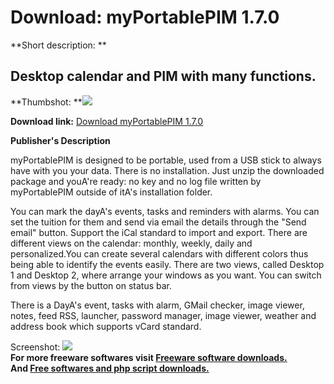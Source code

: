 # Download: myPortablePIM 1.7.0

**Short description: **

## Desktop calendar and PIM with many functions.

  
**Thumbshot: **![](http://www.freewarefiles.com/screenshot/myportablepim_md.jpg)   
  
**Download link:** [Download myPortablePIM 1.7.0](http://freesoftwares.boysofts.com/MyPortablePIM_program_56501.html)  
  

**Publisher's Description**  
  

myPortablePIM is designed to be portable, used from a USB stick to always have
with you your data. There is no installation. Just unzip the downloaded
package and youA're ready: no key and no log file written by myPortablePIM
outside of itA's installation folder.

You can mark the dayA's events, tasks and reminders with alarms. You can set
the tuition for them and send via email the details through the "Send email"
button. Support the iCal standard to import and export. There are different
views on the calendar: monthly, weekly, daily and personalized.You can create
several calendars with different colors thus being able to identify the events
easily. There are two views, called Desktop 1 and Desktop 2, where arrange
your windows as you want. You can switch from views by the button on status
bar.

There is a DayA's event, tasks with alarm, GMail checker, image viewer, notes,
feed RSS, launcher, password manager, image viewer, weather and address book
which supports vCard standard.

  
  
Screenshot: ![](http://www.freewarefiles.com/screenshot/myportablepim.jpg)  
**For more freeware softwares visit [Freeware software downloads.](http://freesoftwares.boysofts.com/)**   
**And [Free softwares and php script downloads.](http://www.boysofts.com/)**

